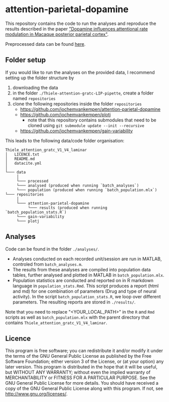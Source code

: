 # attention-parietal-dopamine

This repository contains the code to run the analyses and reproduce the results described in the paper ["Dopamine influences attentional rate modulation in Macaque posterior parietal cortex"](https://www.nature.com/articles/s41598-022-10634-w).

Preprocessed data can be found [here](https://gin.g-node.org/jochemvankempen/Thiele-attention-gratc-LIP-pipette).

## Folder setup
If you would like to run the analyses on the provided data, I recommend setting up the folder structure by 
1. downloading the data
2. in the folder `./Thiele-attention-gratc-LIP-pipette`, create a folder named `repositories`
3. clone the following repositories inside the folder `repositories`
    - https://github.com/jochemvankempen/attention-parietal-dopamine
    - https://github.com/jochemvankempen/plotj
        - note that this repository contains submodules that need to be cloned using `git submodule update --init --recursive`
    - https://github.com/jochemvankempen/gain-variability

This leads to the following data/code folder organisation:

```
Thiele_attention_gratc_V1_V4_laminar 
│   LICENCE.txt 
│   README.md 
│   datacite.yml 
│
└─── data
     │
     └─── processed
     └─── analysed (produced when running `batch_analyses`)
     └─── population (produced when running `batch_population.mlx`)
└─── repositories
     │
     └─── attention-parietal-dopamine
          └─── results (produced when running `batch_population_stats.R`)
     └─── gain-variability
     └─── plotj
```

## Analyses
Code can be found in the folder `./analyses/`. 
- Analyses conducted on each recorded unit/session are run in MATLAB, controled from `batch_analyses.m`.
- The results from these analyses are compiled into population data tables, further analysed and plotted in MATLAB in `batch_population.mlx`.
- Population statistics are conducted and reported on in R markdown language in `population_stats.Rmd`. This script produces a report (html and md) for one combination of parameters (Drug and type of neural activity). In the script `batch_population_stats.R`, we loop over different parameters. The resulting reports are stored in `./results/`. 

Note that you need to replace "<YOUR_LOCAL_PATH>" in the `R` and `Rmd` scripts as well as `batch_population.mlx` with the parent directory that contains `Thiele_attention_gratc_V1_V4_laminar`. 

## Licence
This program is free software; you can redistribute it and/or modify it under the terms of the GNU General Public License as published by the Free Software Foundation; either version 3 of the License, or (at your option) any later version.
This program is distributed in the hope that it will be useful, but WITHOUT ANY WARRANTY; without even the implied warranty of MERCHANTABILITY or FITNESS FOR A PARTICULAR PURPOSE. See the GNU General Public License for more details.
You should have received a copy of the GNU General Public License along with this program. If not, see http://www.gnu.org/licenses/.

